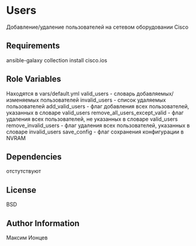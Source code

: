 Users
=========

Добавление/удаление пользователей на сетевом оборудовании Cisco

Requirements
------------

ansible-galaxy collection install cisco.ios 

Role Variables
--------------

Находятся в vars/default.yml
valid_users - словарь добавляемых/изменяемых пользователей
invalid_users - список удаляемых пользователей
add_valid_users - флаг добавления всех пользователей, указанных в словаре valid_users
remove_all_users_except_valid - флаг удаления всех пользователей, не указанных в словаре valid_users
remove_invalid_users - флаг удаления всех пользователей, указанных в словаре invalid_users
save_config - флаг сохранения конфигурации в NVRAM

Dependencies
------------

отстутствуют

License
-------

BSD

Author Information
------------------

Максим Ионцев
